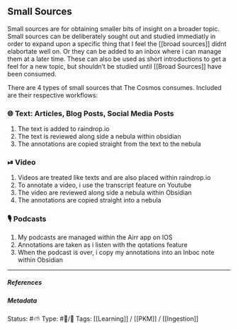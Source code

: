 ## Small Sources 

Small sources are for obtaining smaller bits of insight on a broader topic. Small sources can be deliberately sought out and studied immediatly in order to expand upon a specific thing that I feel the  [[broad sources]] didnt elabortate well on. Or they can be added to an inbox where i can manage them at a later time. These can also be used as short introductions to get a feel for a new topic, but shouldn’t be studied until [[Broad Sources]] have been consumed.

There are 4 types of small sources that The Cosmos consumes. Included are their respective workflows:

### 🌐 Text: Articles, Blog Posts, Social Media Posts

1. The text is added to raindrop.io
2. The text is reviewed along side a nebula within obsidian
3. The annotations are copied straight from the text to the nebula

### ⏯ Video

1. Videos are treated like texts and are also placed within raindrop.io
2. To annotate a video, i use the transcript feature on Youtube
3. The video are reviewed along side a nebula within Obsidian
4. The annotations are copied straight into a nebula

### 🎙 Podcasts

1. My podcasts are managed within the Airr app on IOS
2. Annotations are taken as i listen with the qotations feature
3. When the podcast is over, i copy my annotations into an Inboc note within Obsidian

___

##### References


##### Metadata
Status: #⛅️ 
Type: #🔵/🔵 
Tags: [[Learning]] / [[PKM]] / [[Ingestion]] 
